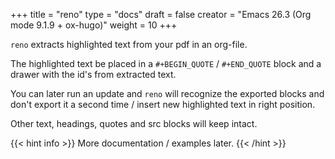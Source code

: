 +++
title = "reno"
type = "docs"
draft = false
creator = "Emacs 26.3 (Org mode 9.1.9 + ox-hugo)"
weight = 10
+++

`reno` extracts highlighted text from your pdf in an org-file.

The highlighted text be placed in a `#+BEGIN_QUOTE` / `#+END_QUOTE` block
and a drawer with the id's from extracted text.

You can later run an update and `reno` will recognize the exported blocks and
don't export it a second time / insert new highlighted text in right position.

Other text, headings, quotes and src blocks will keep intact.

{{< hint info >}}
More documentation / examples later.
{{< /hint >}}
